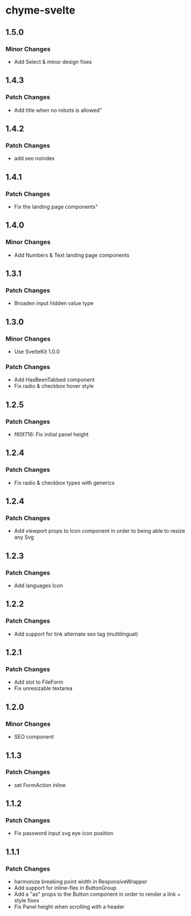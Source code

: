 # chyme-svelte

## 1.5.0

### Minor Changes

- Add Select & minor design fixes

## 1.4.3

### Patch Changes

- Add title when no robots is allowed"

## 1.4.2

### Patch Changes

- add seo noindex

## 1.4.1

### Patch Changes

- Fix the landing page components"

## 1.4.0

### Minor Changes

- Add Numbers & Text landing page components

## 1.3.1

### Patch Changes

- Broaden input hidden value type

## 1.3.0

### Minor Changes

- Use SvelteKit 1.0.0

### Patch Changes

- Add HasBeenTabbed component
- Fix radio & checkbox hover style

## 1.2.5

### Patch Changes

- f60f716: Fix initial panel height

## 1.2.4

### Patch Changes

- Fix radio & checkbox types with generics

## 1.2.4

### Patch Changes

- Add viewport props to Icon component in order to being able to resize any Svg

## 1.2.3

### Patch Changes

- Add languages Icon

## 1.2.2

### Patch Changes

- Add support for link alternate seo tag (multilingual)

## 1.2.1

### Patch Changes

- Add slot to FileForm
- Fix unresizable textarea

## 1.2.0

### Minor Changes

- SEO component

## 1.1.3

### Patch Changes

- set FormAction inline

## 1.1.2

### Patch Changes

- Fix password input svg eye icon position

## 1.1.1

### Patch Changes

- harmonize breaking point width in ResponsiveWrapper
- Add support for inline-flex in ButtonGroup
- Add a "as" props to the Button component in order to render a link + style fixes
- Fix Panel height when scrolling with a header
